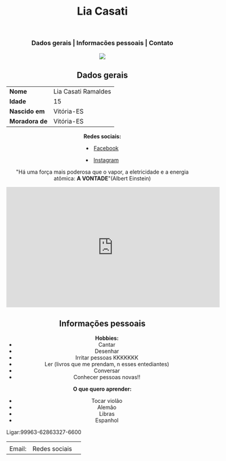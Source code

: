 <html>
<head>
<title>Lia Casati</title>
<link rel="stylesheet" href="css/estilo.css">
</head>
<body>
<center>
<header class="a">
<h1 class="a">Lia Casati</h1>
</header>
<nav><h3>Dados gerais | Informacões pessoais | Contato</h3></nav>
<article>
<p>
<img src="https://instagram.fvix2-1.fna.fbcdn.net/t51.2885-19/s150x150/14368955_102556240254744_8718379420097708032_n.jpg">
</p>
<h1>Dados gerais</h1>
<table>
<tr>
<td><b>Nome</b></td><td>Lia Casati Ramaldes</td>
</tr>
<tr>
<td><b>Idade</b></td><td>15</td>
</tr>
<tr>
<td><b>Nascido em</b></td><td>Vitória-ES</td>
</tr>
<tr>
<td><b>Moradora de</b></td><td> Vitória-ES</td>
</tr>
</table>
</article>
<p>
<b>Redes sociais:</b>
</p>
<li><a href="https://www.facebook.com/lia.casati.3">Facebook</a></li>
<p>
<li><a href="https://www.instagram.com/liacasati/?hl=pt-br">Instagram</a></li>
</p>
<p>
"Há uma força mais poderosa que o vapor, a eletricidade e a energia atômica: <b> A VONTADE</b>"(Albert Einstein)
</p>
<iframe width="560" height="315" src="https://www.youtube.com/embed/F1yNwxLW1Cw" frameborder="0" allowfullscreen></iframe>
<h2>Informações pessoais</h2>
<ul>
<b>Hobbies:</b>
<li>Cantar</li>
<li>Desenhar</li>
<li>Irritar pessoas KKKKKKK</li>
<li>Ler (livros que me prendam, n esses entediantes)</li>
<li>Conversar</li>
<li>Conhecer pessoas novas!!</li>
</ul>
<p>
<b>O que quero aprender:</b>
</p>
<ul>
<li>Tocar violão</li>
<li>Alemão</li>
<li>Libras</li>
<li>Espanhol</li>
</ul>
</center>
<footer>
<table>
<tr>
<td>
<tr>Ligar:</tr>
<tr>99963-6286</tr>
<tr>3327-6600</tr>
</td>
<td>Email:</td>
<td>Redes sociais<td>
</tr>
</table>
</footer>
</body>
</html>
